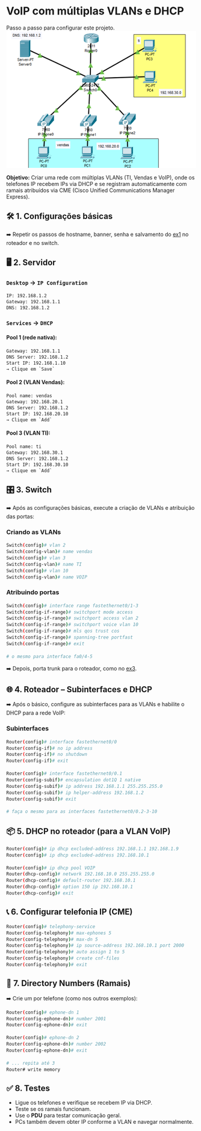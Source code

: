 # VoIP com múltiplas VLANs e DHCP

Passo a passo para configurar este projeto.
![img](image.png)

**Objetivo:** Criar uma rede com múltiplas VLANs (TI, Vendas e VoIP), onde os telefones IP recebem IPs via DHCP e se registram automaticamente com ramais atribuídos via CME (Cisco Unified Communications Manager Express).

## 🛠️ 1. Configurações básicas
➡️ Repetir os passos de hostname, banner, senha e salvamento do [ex1](../ex1-DHCP-DNS/passo-a-passo.md) no roteador e no switch.

## 🖥️ 2. Servidor

### `Desktop` → `IP Configuration`

```text
IP: 192.168.1.2
Gateway: 192.168.1.1 
DNS: 192.168.1.2
```

### `Services` → `DHCP`

#### Pool 1 (rede nativa):

```text
Gateway: 192.168.1.1  
DNS Server: 192.168.1.2  
Start IP: 192.168.1.10  
→ Clique em `Save`
```

#### Pool 2 (VLAN Vendas):

```text
Pool name: vendas  
Gateway: 192.168.20.1  
DNS Server: 192.168.1.2  
Start IP: 192.168.20.10  
→ Clique em `Add`
```

#### Pool 3 (VLAN TI):

```text
Pool name: ti  
Gateway: 192.168.30.1  
DNS Server: 192.168.1.2  
Start IP: 192.168.30.10  
→ Clique em `Add`
```

## 🎛️ 3. Switch

➡️ Após as configurações básicas, execute a criação de VLANs e atribuição das portas:

### Criando as VLANs

```bash
Switch(config)# vlan 2
Switch(config-vlan)# name vendas
Switch(config)# vlan 3
Switch(config-vlan)# name TI
Switch(config)# vlan 10
Switch(config-vlan)# name VOIP
```

### Atribuindo portas

```bash
Switch(config)# interface range fastethernet0/1-3
Switch(config-if-range)# switchport mode access
Switch(config-if-range)# switchport access vlan 2
Switch(config-if-range)# switchport voice vlan 10
Switch(config-if-range)# mls qos trust cos
Switch(config-if-range)# spanning-tree portfast
Switch(config-if-range)# exit

# o mesmo para interface fa0/4-5
```
➡️ Depois, porta trunk para o roteador, como no [ex3](../ex3-VLAN-DHCP/passo-a-passo.md).

## 🌐 4. Roteador – Subinterfaces e DHCP

➡️ Após o básico, configure as subinterfaces para as VLANs e habilite o DHCP para a rede VoIP:

### Subinterfaces

```bash
Router(config)# interface fastethernet0/0
Router(config-if)# no ip address
Router(config-if)# no shutdown
Router(config-if)# exit

Router(config)# interface fastethernet0/0.1
Router(config-subif)# encapsulation dot1Q 1 native
Router(config-subif)# ip address 192.168.1.1 255.255.255.0
Router(config-subif)# ip helper-address 192.168.1.2
Router(config-subif)# exit

# faça o mesmo para as interfaces fastethernet0/0.2-3-10
```

## 📦 5. DHCP no roteador (para a VLAN VoIP)

```bash
Router(config)# ip dhcp excluded-address 192.168.1.1 192.168.1.9
Router(config)# ip dhcp excluded-address 192.168.10.1

Router(config)# ip dhcp pool VOIP
Router(dhcp-config)# network 192.168.10.0 255.255.255.0
Router(dhcp-config)# default-router 192.168.10.1
Router(dhcp-config)# option 150 ip 192.168.10.1
Router(dhcp-config)# exit
```

## 📞 6. Configurar telefonia IP (CME)

```bash
Router(config)# telephony-service
Router(config-telephony)# max-ephones 5
Router(config-telephony)# max-dn 5
Router(config-telephony)# ip source-address 192.168.10.1 port 2000
Router(config-telephony)# auto assign 1 to 5
Router(config-telephony)# create cnf-files
Router(config-telephony)# exit
```

## 🔢 7. Directory Numbers (Ramais)

➡️ Crie um por telefone (como nos outros exemplos):

```bash
Router(config)# ephone-dn 1
Router(config-ephone-dn)# number 2001
Router(config-ephone-dn)# exit

Router(config)# ephone-dn 2
Router(config-ephone-dn)# number 2002
Router(config-ephone-dn)# exit

# ... repita até 3
Router# write memory
```

## ✅ 8. Testes

* Ligue os telefones e verifique se recebem IP via DHCP.
* Teste se os ramais funcionam.
* Use o **PDU** para testar comunicação geral.
* PCs também devem obter IP conforme a VLAN e navegar normalmente.